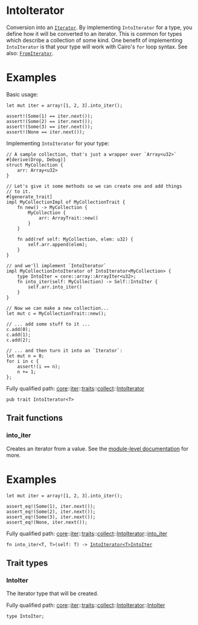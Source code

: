 # IntoIterator

Conversion into an [`Iterator`](./core-iter-traits-iterator-Iterator.md).
By implementing `IntoIterator` for a type, you define how it will be
converted to an iterator. This is common for types which describe a
collection of some kind.
One benefit of implementing `IntoIterator` is that your type will work
with Cairo's `for` loop syntax.
See also: [`FromIterator`](./core-iter-traits-collect-FromIterator.md).
# Examples

Basic usage:
```cairo
let mut iter = array![1, 2, 3].into_iter();

assert!(Some(1) == iter.next());
assert!(Some(2) == iter.next());
assert!(Some(3) == iter.next());
assert!(None == iter.next());
```

Implementing `IntoIterator` for your type:
```cairo
// A sample collection, that's just a wrapper over `Array<u32>`
#[derive(Drop, Debug)]
struct MyCollection {
    arr: Array<u32>
}

// Let's give it some methods so we can create one and add things
// to it.
#[generate_trait]
impl MyCollectionImpl of MyCollectionTrait {
    fn new() -> MyCollection {
        MyCollection {
            arr: ArrayTrait::new()
        }
    }

    fn add(ref self: MyCollection, elem: u32) {
        self.arr.append(elem);
    }
}

// and we'll implement `IntoIterator`
impl MyCollectionIntoIterator of IntoIterator<MyCollection> {
    type IntoIter = core::array::ArrayIter<u32>;
    fn into_iter(self: MyCollection) -> Self::IntoIter {
        self.arr.into_iter()
    }
}

// Now we can make a new collection...
let mut c = MyCollectionTrait::new();

// ... add some stuff to it ...
c.add(0);
c.add(1);
c.add(2);

// ... and then turn it into an `Iterator`:
let mut n = 0;
for i in c {
    assert!(i == n);
    n += 1;
};
```

Fully qualified path: [core](./core.md)::[iter](./core-iter.md)::[traits](./core-iter-traits.md)::[collect](./core-iter-traits-collect.md)::[IntoIterator](./core-iter-traits-collect-IntoIterator.md)

<pre><code class="language-cairo">pub trait IntoIterator&lt;T&gt;</code></pre>

## Trait functions

### into_iter

Creates an iterator from a value.
See the [module-level documentation](./core-iter.md) for more.
# Examples

```cairo
let mut iter = array![1, 2, 3].into_iter();

assert_eq!(Some(1), iter.next());
assert_eq!(Some(2), iter.next());
assert_eq!(Some(3), iter.next());
assert_eq!(None, iter.next());
```

Fully qualified path: [core](./core.md)::[iter](./core-iter.md)::[traits](./core-iter-traits.md)::[collect](./core-iter-traits-collect.md)::[IntoIterator](./core-iter-traits-collect-IntoIterator.md)::[into_iter](./core-iter-traits-collect-IntoIterator.md#into_iter)

<pre><code class="language-cairo">fn into_iter&lt;T, T&gt;(self: T) -&gt; <a href="core-iter-traits-collect-IntoIterator.html">IntoIterator&lt;T&gt;IntoIter</a></code></pre>


## Trait types

### IntoIter

The iterator type that will be created.

Fully qualified path: [core](./core.md)::[iter](./core-iter.md)::[traits](./core-iter-traits.md)::[collect](./core-iter-traits-collect.md)::[IntoIterator](./core-iter-traits-collect-IntoIterator.md)::[IntoIter](./core-iter-traits-collect-IntoIterator.md#intoiter)

<pre><code class="language-cairo">type IntoIter;</code></pre>



